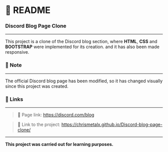 # :page_with_curl: README<br/>
### Discord Blog Page Clone<br/>
***
This project is a clone of the Discord blog section, where **HTML**, **CSS** and **BOOTSTRAP** were implemented for its creation. and it has also been made responsive.<br/>

### :memo: Note<br/>
***
The official Discord blog page has been modified, so it has changed visually since this project was created.<br/>

### :pushpin: Links<br/>
***
>:link: Page link: https://discord.com/blog<br/>

>:link: Link to the project:  https://chrismetalx.github.io/Discord-blog-page-clone/<br/>

***
**This project was carried out for learning purposes.**
